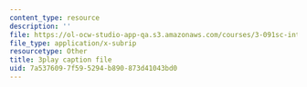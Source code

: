 ```yaml
---
content_type: resource
description: ''
file: https://ol-ocw-studio-app-qa.s3.amazonaws.com/courses/3-091sc-introduction-to-solid-state-chemistry-fall-2010/7a5376097f595294b890873d41043bd0_StY_01uUFSY.vtt
file_type: application/x-subrip
resourcetype: Other
title: 3play caption file
uid: 7a537609-7f59-5294-b890-873d41043bd0
---
```

